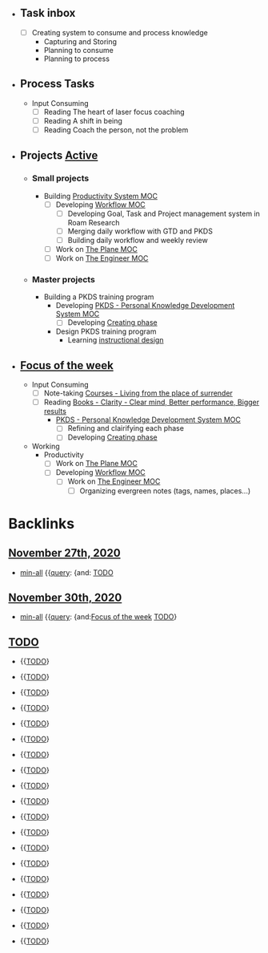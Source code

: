 - ## Task inbox
    - [ ] Creating system to consume and process knowledge 
        - Capturing and Storing
        - Planning to consume
        - Planning to process
- ## Process Tasks
    - Input Consuming
        - [ ] Reading The heart of laser focus coaching
        - [ ] Reading A shift in being
        - [ ] Reading Coach the person, not the problem
- ## Projects [Active](<Active.md>)
    - ### Small projects
        - Building [Productivity System MOC](<Productivity System MOC.md>)
            - [ ] Developing [Workflow MOC](<Workflow MOC.md>)
                - [ ] Developing Goal, Task and Project management system in Roam Research
                - [ ] Merging daily workflow with GTD and PKDS
                - [ ] Building daily workflow and weekly review
            - [ ] Work on [The Plane MOC](<The Plane MOC.md>)
            - [ ] Work on [The Engineer MOC](<The Engineer MOC.md>)
    - ### Master projects
        - Building a PKDS training program
            - Developing [PKDS - Personal Knowledge Development System MOC](<PKDS - Personal Knowledge Development System MOC.md>)
                - [ ] Developing [Creating phase](<Creating phase.md>)
            - Design PKDS training program
                - Learning [instructional design](<instructional design.md>)
- ## [Focus of the week](<Focus of the week.md>)
    - Input Consuming
        - [ ] Note-taking [Courses - Living from the place of surrender](<Courses - Living from the place of surrender.md>)
        - [ ] Reading [Books - Clarity - Clear mind, Better performance, Bigger results](<Books - Clarity - Clear mind, Better performance, Bigger results.md>)
            - [PKDS - Personal Knowledge Development System MOC](<PKDS - Personal Knowledge Development System MOC.md>)
                - [ ] Refining and clairifying each phase
                - [ ] Developing [Creating phase](<Creating phase.md>)
    - Working
        - Productivity
            - [ ] Work on [The Plane MOC](<The Plane MOC.md>)
            - [ ] Developing [Workflow MOC](<Workflow MOC.md>)
                - [ ] Work on [The Engineer MOC](<The Engineer MOC.md>)
                    - [ ] Organizing evergreen notes (tags, names, places...)

# Backlinks
## [November 27th, 2020](<November 27th, 2020.md>)
- [min-all](<min-all.md>) {{[query](<query.md>): {and: [TODO](<TODO.md>)

## [November 30th, 2020](<November 30th, 2020.md>)
- [min-all](<min-all.md>) {{[query](<query.md>): {and:[Focus of the week](<Focus of the week.md>) [TODO](<TODO.md>)}

## [TODO](<TODO.md>)
- {{[TODO](<TODO.md>)}

- {{[TODO](<TODO.md>)}

- {{[TODO](<TODO.md>)}

- {{[TODO](<TODO.md>)}

- {{[TODO](<TODO.md>)}

- {{[TODO](<TODO.md>)}

- {{[TODO](<TODO.md>)}

- {{[TODO](<TODO.md>)}

- {{[TODO](<TODO.md>)}

- {{[TODO](<TODO.md>)}

- {{[TODO](<TODO.md>)}

- {{[TODO](<TODO.md>)}

- {{[TODO](<TODO.md>)}

- {{[TODO](<TODO.md>)}

- {{[TODO](<TODO.md>)}

- {{[TODO](<TODO.md>)}

- {{[TODO](<TODO.md>)}

- {{[TODO](<TODO.md>)}

- {{[TODO](<TODO.md>)}

